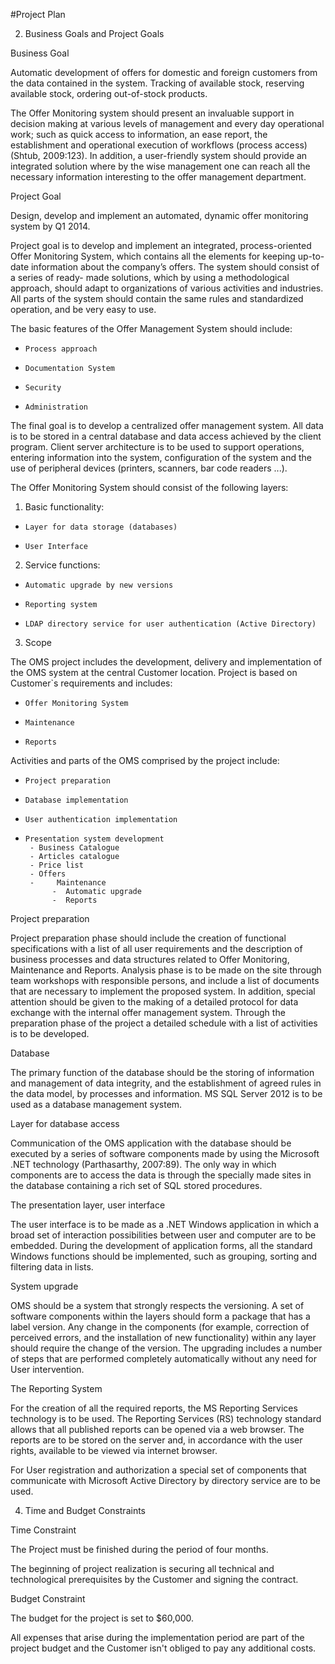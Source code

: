 #Project Plan

2. Business Goals and Project Goals


Business Goal


Automatic development of offers for domestic and foreign customers from the data contained in the system.
Tracking of available stock, reserving available stock, ordering out-of-stock products.

The Offer Monitoring system should present an invaluable support in decision making at various levels of management and every day operational  work; such as quick access to information, an ease report, the establishment and operational execution of workflows (process access) (Shtub, 2009:123). In addition, a user-friendly system should provide an integrated solution where by the wise management one can reach all the necessary information interesting to the offer management department.


Project Goal

Design, develop and implement an automated, dynamic offer monitoring system by Q1 2014.

Project goal is to develop and implement an integrated, process-oriented Offer Monitoring System, which contains all the elements for keeping up-to-date information about the company’s offers. The system should consist of a series of ready- made solutions, which by using a methodological approach, should adapt to organizations of various activities  and industries. All parts of the system should contain the same rules and standardized operation, and be very easy to use.

The basic features of the Offer Management System should include:
-     Process approach
-     Documentation System
-     Security
-     Administration

The final goal is to develop a centralized offer management  system. All data is to be stored in a central database and data access achieved by the client program.
Client server architecture is to be used to support operations, entering information into the system, configuration of the system and the use of peripheral devices (printers, scanners, bar code readers ...).


The Offer Monitoring System should consist of the following layers:

1.  Basic functionality:
-     Layer for data storage (databases)
-     User Interface


2.  Service functions:
-     Automatic upgrade by new versions
-     Reporting system
-     LDAP directory service for user authentication (Active Directory)


3. Scope


The OMS project includes the development,  delivery and implementation of the OMS system at the central Customer location. Project is based on Customer`s requirements and includes:


-     Offer Monitoring System
-     Maintenance
-     Reports

Activities and parts of the OMS comprised by the project include:


-     Project preparation
-     Database implementation
-     User authentication implementation
-     Presentation system development
       - Business Catalogue
       - Articles catalogue
       - Price list
       - Offers
       -     Maintenance
            -  Automatic upgrade
            -  Reports


Project preparation

Project preparation phase should include the creation of functional specifications with a list of all user requirements and the description of business processes and data structures related to Offer Monitoring, Maintenance and Reports. Analysis phase is to be made on the site through team workshops with responsible persons, and include a list of documents that are necessary to implement the proposed system.
In addition, special attention should be given to the making of a detailed protocol for data exchange with the internal offer management system.
Through the preparation phase of the project a detailed schedule with a list of activities is to be developed.


Database

The primary function of the database should be the storing of information and management of data integrity, and the establishment of agreed rules in the data model, by processes and information.
MS SQL Server 2012 is to be used as a database management system.


Layer for database access

Communication of the OMS application with the database should be executed by a series of software components made by using the Microsoft .NET technology (Parthasarthy, 2007:89). The only way in which components are to access the data is through the specially made sites in the database containing a rich set of SQL stored procedures.


The presentation layer, user interface

The user interface is to be made as a .NET Windows application in which a broad set of interaction possibilities between user and computer are to be embedded. During the development of application forms, all the standard Windows functions should be implemented, such as grouping, sorting and filtering data in lists.


System upgrade

OMS should be a system that strongly respects the versioning. A set of software components within the layers should form a package that has a label version. Any change in the components (for example, correction of perceived errors, and the   installation  of   new   functionality)     within    any    layer    should   require   the   change   of   the   version. The upgrading includes a number of steps that are performed completely  automatically  without any need for User intervention.


The Reporting System

For the creation of all the required reports, the MS Reporting Services technology is to be used. The Reporting Services (RS) technology standard allows that all published  reports can be opened via a web browser. The reports are to be stored on the server and, in accordance with the user rights, available to be viewed via internet browser.


For User registration and authorization a special set of components that communicate with Microsoft Active Directory by directory service are to be used.


4. Time and Budget Constraints


Time Constraint

The Project must be finished during the period of four months.

The beginning of project realization is securing all technical and technological prerequisites by the Customer and signing the contract.


Budget Constraint

The budget  for the project is set to $60,000.

All expenses that arise during the implementation period are part of the project budget and the Customer isn't obliged to pay any additional costs.